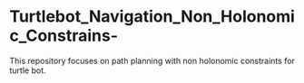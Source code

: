 # Turtlebot_Navigation_Non_Holonomic_Constrains-
This repository focuses on path planning with non holonomic constraints for turtle bot.
